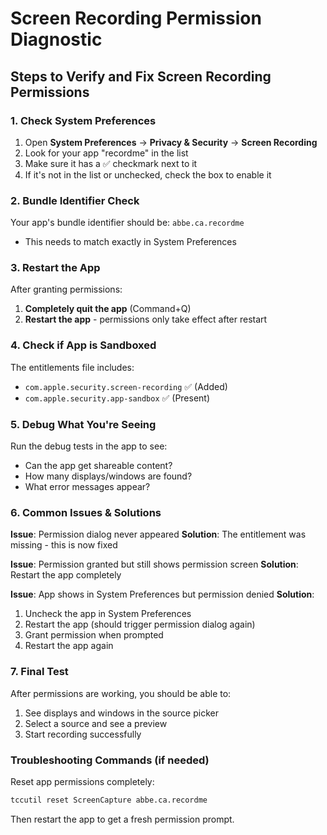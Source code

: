 # Screen Recording Permission Diagnostic

## Steps to Verify and Fix Screen Recording Permissions

### 1. Check System Preferences
1. Open **System Preferences** → **Privacy & Security** → **Screen Recording**
2. Look for your app "recordme" in the list
3. Make sure it has a ✅ checkmark next to it
4. If it's not in the list or unchecked, check the box to enable it

### 2. Bundle Identifier Check
Your app's bundle identifier should be: `abbe.ca.recordme`
- This needs to match exactly in System Preferences

### 3. Restart the App
After granting permissions:
1. **Completely quit the app** (Command+Q)
2. **Restart the app** - permissions only take effect after restart

### 4. Check if App is Sandboxed
The entitlements file includes:
- `com.apple.security.screen-recording` ✅ (Added)
- `com.apple.security.app-sandbox` ✅ (Present)

### 5. Debug What You're Seeing

Run the debug tests in the app to see:
- Can the app get shareable content?
- How many displays/windows are found?
- What error messages appear?

### 6. Common Issues & Solutions

**Issue**: Permission dialog never appeared
**Solution**: The entitlement was missing - this is now fixed

**Issue**: Permission granted but still shows permission screen
**Solution**: Restart the app completely

**Issue**: App shows in System Preferences but permission denied
**Solution**: 
1. Uncheck the app in System Preferences
2. Restart the app (should trigger permission dialog again)
3. Grant permission when prompted
4. Restart the app again

### 7. Final Test
After permissions are working, you should be able to:
1. See displays and windows in the source picker
2. Select a source and see a preview
3. Start recording successfully

### Troubleshooting Commands (if needed)
Reset app permissions completely:
```bash
tccutil reset ScreenCapture abbe.ca.recordme
```
Then restart the app to get a fresh permission prompt.